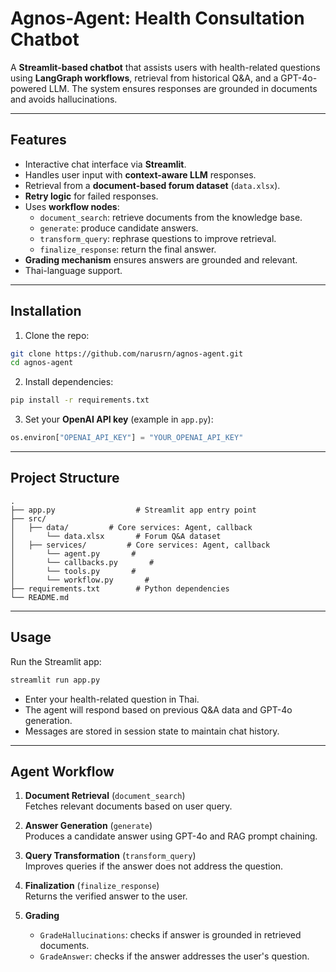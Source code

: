 # Agnos-Agent: Health Consultation Chatbot

A **Streamlit-based chatbot** that assists users with health-related questions using **LangGraph workflows**, retrieval from historical Q&A, and a GPT-4o-powered LLM. The system ensures responses are grounded in documents and avoids hallucinations.

---

## Features

- Interactive chat interface via **Streamlit**.
- Handles user input with **context-aware LLM** responses.
- Retrieval from a **document-based forum dataset** (`data.xlsx`).
- **Retry logic** for failed responses.
- Uses **workflow nodes**:
  - `document_search`: retrieve documents from the knowledge base.
  - `generate`: produce candidate answers.
  - `transform_query`: rephrase questions to improve retrieval.
  - `finalize_response`: return the final answer.
- **Grading mechanism** ensures answers are grounded and relevant.
- Thai-language support.

---

## Installation

1. Clone the repo:

```bash
git clone https://github.com/narusrn/agnos-agent.git
cd agnos-agent
```

2. Install dependencies:

```bash
pip install -r requirements.txt
```

3. Set your **OpenAI API key** (example in `app.py`):

```python
os.environ["OPENAI_API_KEY"] = "YOUR_OPENAI_API_KEY"
```

---

## Project Structure

```
.
├── app.py                  # Streamlit app entry point
├── src/
│   ├── data/         # Core services: Agent, callback 
│       └── data.xlsx       # Forum Q&A dataset
│   ├── services/         # Core services: Agent, callback 
│       └── agent.py       # 
│       └── callbacks.py       # 
│       └── tools.py       # 
│       └── workflow.py       # 
├── requirements.txt        # Python dependencies
└── README.md
```

---

## Usage

Run the Streamlit app:

```bash
streamlit run app.py
```

- Enter your health-related question in Thai.
- The agent will respond based on previous Q&A data and GPT-4o generation.
- Messages are stored in session state to maintain chat history.

---

## Agent Workflow

1. **Document Retrieval** (`document_search`)  
   Fetches relevant documents based on user query.

2. **Answer Generation** (`generate`)  
   Produces a candidate answer using GPT-4o and RAG prompt chaining.

3. **Query Transformation** (`transform_query`)  
   Improves queries if the answer does not address the question.

4. **Finalization** (`finalize_response`)  
   Returns the verified answer to the user.

5. **Grading**  
   - `GradeHallucinations`: checks if answer is grounded in retrieved documents.
   - `GradeAnswer`: checks if the answer addresses the user's question.

